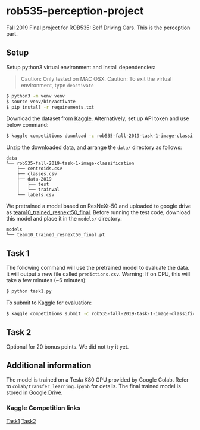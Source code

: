 # rob535-perception-project
Fall 2019 Final project for ROB535: Self Driving Cars. This is the perception part.

## Setup
Setup python3 virtual environment and install dependencies: 
> Caution: Only tested on MAC OSX.
> Caution: To exit the virtual environment, type `deactivate`
```bash
$ python3 -m venv venv
$ source venv/bin/activate
$ pip install -r requirements.txt
```

Download the dataset from [Kaggle](https://www.kaggle.com/c/rob535-fall-2019-task-1-image-classification/data). Alternatively, set up API token and use below command:
```bash
$ kaggle competitions download -c rob535-fall-2019-task-1-image-classification
```

Unzip the downloaded data, and arrange the `data/` directory as follows:
```
data
└── rob535-fall-2019-task-1-image-classification
    ├── centroids.csv
    ├── classes.csv
    ├── data-2019
    │   ├── test
    │   └── trainval
    └── labels.csv
```

We pretrained a model based on ResNeXt-50 and uploaded to google drive as [team10_trained_resnext50_final](https://drive.google.com/open?id=1-2cgI0k2b3fQSPZ_qPz5Co8iBLyM4WKk). Before running the test code, download this model and place it in the `models/` directory:
```
models
└── team10_trained_resnext50_final.pt
```

## Task 1
The following command will use the pretrained model to evaluate the data. It will output a new file called `predictions.csv`. Warning: If on CPU, this will take a few minutes (~6 minutes):
```bash
$ python task1.py
```

To submit to Kaggle for evaluation:
```bash
$ kaggle competitions submit -c rob535-fall-2019-task-1-image-classification -f predictions.csv -m "new submission"
```

## Task 2
Optional for 20 bonus points. We did not try it yet.

## Additional information
The model is trained on a Tesla K80 GPU provided by Google Colab. Refer to `colab/transfer_learning.ipynb` for details. The final trained model is stored in [Google Drive](https://drive.google.com/file/d/1-63b76I54aiyGQl5ZR_7Qkjm3RT-HpfN/view?usp=sharing).

### Kaggle Competition links
[Task1](https://www.kaggle.com/c/rob535-fall-2019-task-1-image-classification)
[Task2](https://www.kaggle.com/c/rob535-fall-2019-task-2-vehicle-localization)